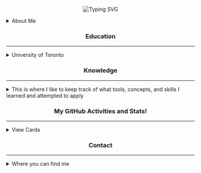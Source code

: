<!-- 👋👋 stalkers, if you're reading this, you are probably on the source code of my profile's README :) -->
<!-- HEADER -->
<div align="center">

<!--https://git.io/typing-svg-->
![Typing SVG](https://readme-typing-svg.herokuapp.com/?center=true&vCenter=true&lines=Hello!;I'm+Eric+Miao;Welcome+to+my+GitHub+profile!)
</div>

<!-- ABOUT ME section -->
<details>
<summary>About Me</summary>

Hey! My name is Eric Miao, currently studying at the University of Toronto. I have years of experience in programming, mainly with Python and Java.
I am also currently working on a big AI project for fun!

Even though I spend lots of time in front of VSCode and Google, I also have lots of hobbies I enjoy. Some notable ones are driving manuals, piloting boats, currently learning
how to pilot an aircraft, going to gun ranges and airgun ranges, biking, 3D printing, and just chillin at home watching YouTube and learning new things. There are tons of
things I also ambitiously want to achieve, including getting a motorcycle license, a pilot's license for both aircrafts and helicopters (long term goal), finishing the big AI
project before the next decade, and travel around the world :D

Well, that's all I have so far that I want to present to you. Below are just some more information about me and my skill sets. **Plz hire me**
</details>

<!-- Subsections of my profile -->
<h3 align="center">Education</h3>

------

<details>
<summary>University of Toronto</summary>

[<img src="https://engsci.utoronto.ca/wp-content/uploads/2023/02/EngSci_Signature_655.svg" alt="University of Toronto Division of Engineering Science" style="width:60%" />](https://engsci.utoronto.ca/)
<!--h3 align="center">:school: University of Toronto</h3>
<h4 align="center">:mortar_board: Engineering Science</h4-->
<h4>:mag: Specialization in Machine Intelligence</h4>
</details>

<!-- section break -->

<h3 align="center">Knowledge</h3>

------

<details>
<summary>This is where I like to keep track of what tools, concepts, and skills I learned and attempted to apply</summary>

### Skills
<!--sub>just a small to do: add icons lol</sub-->
Python, Java, C/C++, Groovy, <sub>I swear there's more</sub>

### Specialized Concepts
#### Artificial Intelligence and Machine Learning
Embedding, Embedding Model, Vector Database, LLM (Large Language Model)
#### Others from EngSci
Physiology (idk why this is relevant)

### Tools and Libraries
Pinecone, Google's Gemini AI (formerly BARD), Google's Vertex AI, Langchain, AWS, Docker, GitHub workflow, pipeline (Jenkins), SQL Server
</details>

<!-- section break -->

<h3 align="center">My GitHub Activities and Stats!</h3>

------

<details>
<summary>View Cards</summary>

<div align="center" valign="center">

<!--https://git.io/streak-stats-->
![GitHub Streak](https://streak-stats.demolab.com?user=MiaoE&theme=algolia&card_width=750)

<!--https://github.com/anuraghazra/github-readme-stats-->
![GitHub stats](https://github-readme-stats.vercel.app/api?username=MiaoE&hide=stars&show_icons=true&theme=algolia&card_width=750)

</div>

![Top Langs](https://github-readme-stats.vercel.app/api/top-langs?username=MiaoE&layout=donut&size_weight=0.5&count_weight=0.5&theme=algolia&langs_count=6&hide=stata)
</details>

<!-- section break -->

<h3 align="center">Contact</h3>

------

<details>
<summary>Where you can find me</summary>
nowhere
</details>
